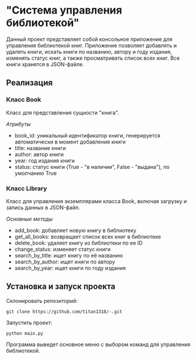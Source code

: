 # "Система управления библиотекой"

Данный проект представляет собой консольное приложение для управления библиотекой книг.
Приложение позволяет добавлять и удалять книги, искать книги по названию, автору и году издания,
изменять статус книг, а также просматривать список всех книг. 
Все книги хранятся в JSON-файле.

## Реализация

### Класс Book 

Класс для представления сущности "книга".

*Атрибуты*

- book_id: уникальный идентификатор книги, генерируется автоматически в момент добавления книги
- title: название книги
- author: автор книги
- year: год издания книги
- status: статус книги (True - "в наличии", False - "выдана"), по умолчанию True


### Класс Library 

Класс для управления экземплярами класса Book, включая загрузку и запись данных в JSON-файл.

*Основные методы*

- add_book: добавляет новую книгу в библиотеку
- get_all_books: возвращает список всех книг в библиотеке
- delete_book: удаляет книгу из библиотеки по ее ID
- change_status: изменяет статус книги
- search_by_title: ищет книгу по её названию
- search_by_author: ищет книги по автору
- search_by_year: ищет книги по году издания

## Установка и запуск проекта

Склонировать репозиторий:

```git clone https://github.com/titan1318/-.git```

Запустить проект:

```python main.py```

Программа выведет основное меню с выбором команд для управления библиотекой.


